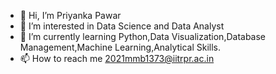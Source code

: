- 👋 Hi, I’m Priyanka Pawar
- 👀 I’m interested in Data Science and Data Analyst
- 🌱 I’m currently learning Python,Data Visualization,Database Management,Machine Learning,Analytical Skills.
- 📫 How to reach me 2021mmb1373@iitrpr.ac.in


<!---
Priyankapawar2206/Priyankapawar2206 is a ✨ special ✨ repository because its `README.md` (this file) appears on your GitHub profile.
You can click the Preview link to take a look at your changes.
--->
